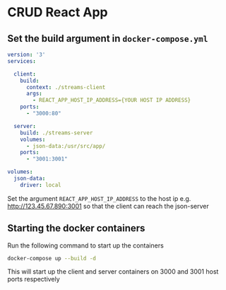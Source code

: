 # CRUD React App

## Set the build argument in `docker-compose.yml`

```yaml
version: '3'
services:

  client:
    build:
      context: ./streams-client
      args:
        - REACT_APP_HOST_IP_ADDRESS={YOUR HOST IP ADDRESS}
    ports:
      - "3000:80"

  server:
    build: ./streams-server
    volumes:
      - json-data:/usr/src/app/
    ports:
      - "3001:3001"

volumes:
  json-data:
    driver: local
```

Set the argument `REACT_APP_HOST_IP_ADDRESS` to the host ip e.g. http://123.45.67.890:3001 so that the client can reach the json-server

## Starting the docker containers

Run the following command to start up the containers

```bash
docker-compose up --build -d
```

This will start up the client and server containers on 3000 and 3001 host ports respectively

